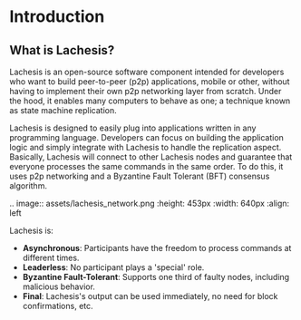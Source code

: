 Introduction
============

What is Lachesis?
---------------

Lachesis is an open-source software component intended for developers who want to 
build peer-to-peer (p2p) applications, mobile or other, without having to 
implement their own p2p networking layer from scratch. Under the hood, it 
enables many computers to behave as one; a technique known as state machine 
replication. 

Lachesis is designed to easily plug into applications written in any programming 
language. Developers can focus on building the application logic and simply 
integrate with Lachesis to handle the replication aspect. Basically, Lachesis will 
connect to other Lachesis nodes and guarantee that everyone processes the same 
commands in the same order. To do this, it uses p2p networking and a Byzantine 
Fault Tolerant (BFT) consensus algorithm.

.. image:: assets/lachesis_network.png
   :height: 453px
   :width: 640px
   :align: left

Lachesis is:

- **Asynchronous**: 
    Participants have the freedom to process commands at different times.
- **Leaderless**: 
    No participant plays a 'special' role.
- **Byzantine Fault-Tolerant**: 
    Supports one third of faulty nodes, including malicious behavior.
- **Final**: 
    Lachesis's output can be used immediately, no need for block confirmations, 
    etc.